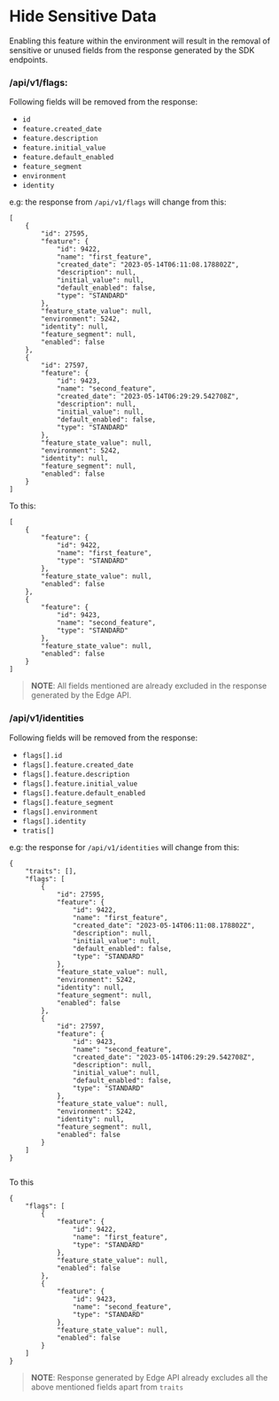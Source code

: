 # Hide Sensitive Data

Enabling this feature within the environment will result in the removal of sensitive or unused fields from the response
generated by the SDK endpoints.

### /api/v1/flags:

Following fields will be removed from the response:

- `id`
- `feature.created_date`
- `feature.description`
- `feature.initial_value`
- `feature.default_enabled`
- `feature_segment`
- `environment`
- `identity`

e.g: the response from `/api/v1/flags` will change from this:

```
[
    {
        "id": 27595,
        "feature": {
            "id": 9422,
            "name": "first_feature",
            "created_date": "2023-05-14T06:11:08.178802Z",
            "description": null,
            "initial_value": null,
            "default_enabled": false,
            "type": "STANDARD"
        },
        "feature_state_value": null,
        "environment": 5242,
        "identity": null,
        "feature_segment": null,
        "enabled": false
    },
    {
        "id": 27597,
        "feature": {
            "id": 9423,
            "name": "second_feature",
            "created_date": "2023-05-14T06:29:29.542708Z",
            "description": null,
            "initial_value": null,
            "default_enabled": false,
            "type": "STANDARD"
        },
        "feature_state_value": null,
        "environment": 5242,
        "identity": null,
        "feature_segment": null,
        "enabled": false
    }
]

```

To this:

```
[
    {
        "feature": {
            "id": 9422,
            "name": "first_feature",
            "type": "STANDARD"
        },
        "feature_state_value": null,
        "enabled": false
    },
    {
        "feature": {
            "id": 9423,
            "name": "second_feature",
            "type": "STANDARD"
        },
        "feature_state_value": null,
        "enabled": false
    }
]
```

> **NOTE**: All fields mentioned are already excluded in the response generated by the Edge API.

### /api/v1/identities

Following fields will be removed from the response:

- `flags[].id`
- `flags[].feature.created_date`
- `flags[].feature.description`
- `flags[].feature.initial_value`
- `flags[].feature.default_enabled`
- `flags[].feature_segment`
- `flags[].environment`
- `flags[].identity`
- `tratis[]`

e.g: the response for `/api/v1/identities` will change from this:

```
{
    "traits": [],
    "flags": [
        {
            "id": 27595,
            "feature": {
                "id": 9422,
                "name": "first_feature",
                "created_date": "2023-05-14T06:11:08.178802Z",
                "description": null,
                "initial_value": null,
                "default_enabled": false,
                "type": "STANDARD"
            },
            "feature_state_value": null,
            "environment": 5242,
            "identity": null,
            "feature_segment": null,
            "enabled": false
        },
        {
            "id": 27597,
            "feature": {
                "id": 9423,
                "name": "second_feature",
                "created_date": "2023-05-14T06:29:29.542708Z",
                "description": null,
                "initial_value": null,
                "default_enabled": false,
                "type": "STANDARD"
            },
            "feature_state_value": null,
            "environment": 5242,
            "identity": null,
            "feature_segment": null,
            "enabled": false
        }
    ]
}


```

To this

```
{
    "flags": [
        {
            "feature": {
                "id": 9422,
                "name": "first_feature",
                "type": "STANDARD"
            },
            "feature_state_value": null,
            "enabled": false
        },
        {
            "feature": {
                "id": 9423,
                "name": "second_feature",
                "type": "STANDARD"
            },
            "feature_state_value": null,
            "enabled": false
        }
    ]
}
```

> **NOTE**: Response generated by Edge API already excludes all the above mentioned fields apart from `traits`
